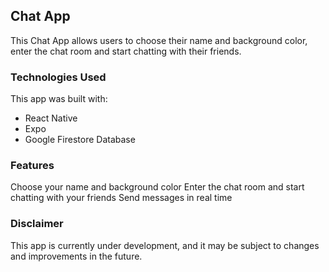 ## Chat App
This Chat App allows users to choose their name and background color, enter the chat room and start chatting with their friends.

### Technologies Used
This app was built with:
- React Native
- Expo
- Google Firestore Database

### Features
Choose your name and background color
Enter the chat room and start chatting with your friends
Send messages in real time

### Disclaimer
This app is currently under development, and it may be subject to changes and improvements in the future.
